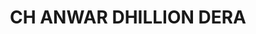 ---
title: "CH ANWAR DHILLION DERA"
url: /lahore-canal-bank-co-operative-housing-society-phase-1-gulbahar-park/ch-anwar-dhillion-dera/
shop: Landwirtschaftlich
---